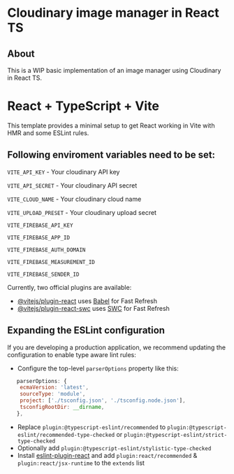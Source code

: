 # Cloudinary image manager in React TS
## About

This is a WIP basic implementation of an image manager using Cloudinary in React TS.

# React + TypeScript + Vite

This template provides a minimal setup to get React working in Vite with HMR and some ESLint rules.

## Following enviroment variables need to be set:

`VITE_API_KEY` - Your cloudinary API key

`VITE_API_SECRET` - Your cloudinary API secret

`VITE_CLOUD_NAME` - Your cloudinary cloud name

`VITE_UPLOAD_PRESET` - Your cloudinary upload secret

`VITE_FIREBASE_API_KEY`

`VITE_FIREBASE_APP_ID`

`VITE_FIREBASE_AUTH_DOMAIN`

`VITE_FIREBASE_MEASUREMENT_ID`

`VITE_FIREBASE_SENDER_ID`

Currently, two official plugins are available:

- [@vitejs/plugin-react](https://github.com/vitejs/vite-plugin-react/blob/main/packages/plugin-react/README.md) uses [Babel](https://babeljs.io/) for Fast Refresh
- [@vitejs/plugin-react-swc](https://github.com/vitejs/vite-plugin-react-swc) uses [SWC](https://swc.rs/) for Fast Refresh

## Expanding the ESLint configuration

If you are developing a production application, we recommend updating the configuration to enable type aware lint rules:

- Configure the top-level `parserOptions` property like this:

```js
   parserOptions: {
    ecmaVersion: 'latest',
    sourceType: 'module',
    project: ['./tsconfig.json', './tsconfig.node.json'],
    tsconfigRootDir: __dirname,
   },
```

- Replace `plugin:@typescript-eslint/recommended` to `plugin:@typescript-eslint/recommended-type-checked` or `plugin:@typescript-eslint/strict-type-checked`
- Optionally add `plugin:@typescript-eslint/stylistic-type-checked`
- Install [eslint-plugin-react](https://github.com/jsx-eslint/eslint-plugin-react) and add `plugin:react/recommended` & `plugin:react/jsx-runtime` to the `extends` list
